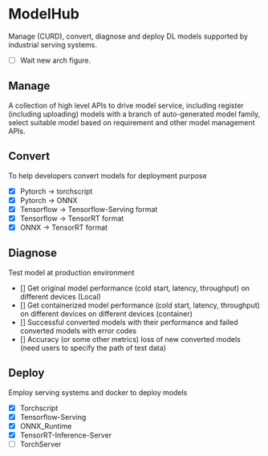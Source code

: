 # ModelHub

Manage (CURD), convert, diagnose and deploy DL models supported by industrial serving systems.

- [ ] Wait new arch figure.

## Manage

A collection of high level APIs to drive model service, including register (including uploading) models with a branch of auto-generated model family, select suitable model based on requirement and other model management APIs.

## Convert

To help developers convert models for deployment purpose

- [x] Pytorch -> torchscript
- [x] Pytorch -> ONNX
- [x] Tensorflow -> Tensorflow-Serving format
- [x] Tensorflow -> TensorRT format
- [x] ONNX -> TensorRT format

## Diagnose

Test model at production environment

- [] Get original model performance (cold start, latency, throughput) on different devices (Local)
- [] Get containerized model performance (cold start, latency, throughput) on different devices on different devices (container)
- [] Successful converted models with their performance and failed converted models with error codes
- [] Accuracy (or some other metrics) loss of new converted models (need users to specify the path of test data)

## Deploy

Employ serving systems and docker to deploy models

- [x] Torchscript
- [x] Tensorflow-Serving
- [x] ONNX_Runtime
- [x] TensorRT-Inference-Server
- [ ] TorchServer
